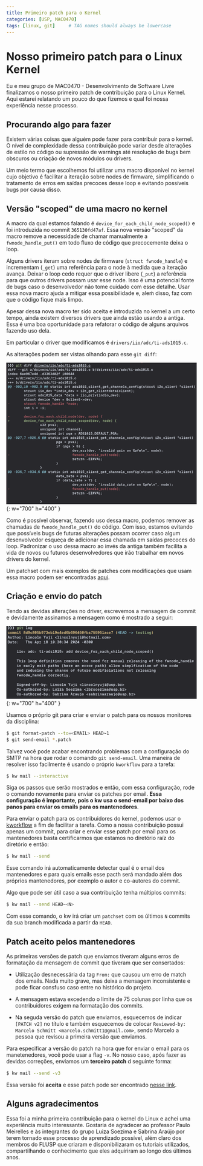 ```yaml
---
title: Primeiro patch para o Kernel
categories: [USP, MAC0470]
tags: [linux, git]     # TAG names should always be lowercase
---
```


# Nosso primeiro patch para o Linux Kernel

Eu e meu grupo de MAC0470 - Desenvolvimento de Software Livre finalizamos o nosso primeiro patch
de contribuição para o Linux Kernel. Aqui estarei relatando um pouco do que fizemos e qual foi
nossa experiência nesse processo.

## Procurando algo para fazer

Existem várias coisas que alguém pode fazer para contribuir para o kernel. O nível de complexidade
dessa contribuição pode variar desde alterações de estilo no código ou supressão de warnings até
resolução de bugs bem obscuros ou criação de novos módulos ou drivers.

Um meio termo que escolhemos foi utilizar uma macro disponível no kernel cujo objetivo é facilitar a iteração sobre nodes de
firmware, simplificando o tratamento de erros em saídas precoces
desse loop e evitando possíveis bugs por causa disso.

## Versão "scoped" de uma macro no kernel

A macro da qual estamos falando é `device_for_each_child_node_scoped()`
e foi introduzida no commit `365130fd47af`. Essa nova versão
"scoped" da macro remove a necessidade de chamar manualmente a `fwnode_handle_put()` em todo fluxo de código que precocemente deixa o loop.

Alguns drivers iteram sobre nodes de firmware (`struct fwnode_handle`) e incrementam (`_get`) uma referência para o node à medida que a iteração avança. Deixar o loop cedo requer que o driver libere (`_put`) a referência para que outros drivers possam usar esse node. Isso é uma potencial fonte de bugs caso o desenvolvedor não tome cuidado com esse detalhe. Usar essa nova macro ajuda a mitigar essa possibilidade e, aleḿ disso, faz com que o código fique mais limpo.

Apesar dessa nova macro ter sido aceita e introduzida no kernel a um certo tempo, ainda existem diversos drivers que ainda estão usando a antiga. Essa é uma boa oportunidade para refatorar o código de alguns arquivos fazendo uso dela.

Em particular o driver que modificamos é `drivers/iio/adc/ti-ads1015.c`.

As alterações podem ser vistas olhando para esse `git diff`:

![Desktop View](/assets/img/iio_diff.png){: w="700" h="400" }

Como é possível observar, fazendo uso dessa macro, podemos remover as chamadas de `fwnode_handle_put()`
do código. Com isso, estamos evitando que possíveis bugs de futuras alterações possam ocorrer caso
algum desenvolvedor esqueça de adicionar essa chamada em saídas precoces do loop. Padronizar o uso
dessa macro ao invés da antiga também facilita a vida de novos ou futuros desenvolvedores que
irão trabalhar em novos drivers do kernel.

Um patchset com mais exemplos de patches com modificações que usam essa macro podem ser encontradas [aqui](https://lore.kernel.org/linux-iio/20240330190849.1321065-1-jic23@kernel.org/).

## Criação e envio do patch

Tendo as devidas alterações no driver, escrevemos a mensagem de commit e devidamente assinamos a mensagem como é mostrado a seguir:

![Desktop View](/assets/img/iio_log.png){: w="700" h="400" }

Usamos o próprio git para criar e enviar o patch para os nossos monitores da disciplina:

```bash
$ git format-patch --to=<EMAIL> HEAD~1
$ git send-email *.patch
```

Talvez você pode acabar encontrando problemas com a configuração do SMTP na hora que rodar o comando `git send-email`. Uma maneira de resolver isso facilmente é usando o próprio `kworkflow` para a tarefa:

```bash
$ kw mail --interactive
```

Siga os passos que serão mostrados e então, com essa configuração, rode o comando novamente para enviar os patches por email.
**Essa configuração é importante, pois o kw usa o send-email por baixo dos panos para enviar os emails para os mantenedores**.

Para enviar o patch para os contribuidores do kernel, podemos usar o [kworkflow](https://github.com/kworkflow/kworkflow) a fim de facilitar a tarefa. Como a nossa contribuição possui apenas um commit, para criar e enviar esse patch por email para
os mantenedores basta certificarmos que estamos no diretório raíz do diretório e então:

```bash
$ kw mail --send
```

Esse comando irá automaticamente detectar qual é o email dos mantenedores e para quais emails esse pacth será mandado além
dos próprios mantenedores, por exemplo o autor e co-autores do commit.

Algo que pode ser útil caso a sua contribuição tenha múltiplos commits:

```bash
$ kw mail --send HEAD~<N>
```

Com esse comando, o kw irá criar um `patchset` com os últimos `N` commits da sua branch modificada a partir da `HEAD`.

## Patch aceito pelos mantenedores

As primeiras versões de patch que enviamos tiveram alguns erros de formatação da mensagem de commit que tiveram que ser
consertados:

- Utilização desnecessária da tag `From:` que causou um erro de match dos emails. Nada muito grave, mas deixa a mensagem inconsistente e pode ficar consfuso caso entre no histórico do projeto.

- A mensagem estava excedendo o limite de 75 colunas por linha que os contribuidores exigem na formatação dos commits.

- Na seguda versão do patch que enviamos, esquecemos de indicar `[PATCH v2]` no título e também esquecemos de colocar `Reviewed-by: Marcelo Schmitt <marcelo.schmitt1@gmail.com>`, sendo Marcelo a pessoa que revisou a primeira versão que enviamos.

Para especificar a versão do patch na hora que for enviar o email para os manetenedores, você pode usar a flag `-v`. No nosso caso, após fazer as devidas correções, enviamos um **terceiro patch** d seguinte forma:

```bash
$ kw mail --send -v3
```

Essa versão foi **aceita** e esse patch pode ser encontrado [nesse link](https://lore.kernel.org/all/20240429132233.6266-1-lincolnyuji@usp.br/).

## Alguns agradecimentos

Essa foi a minha primeira contribuição para o kernel do Linux e achei uma experiência muito interessante. Gostaria de agradecer ao professor Paulo Meirelles e às integrantes do grupo Luiza Soezima e Sabrina Araújo por terem tornado esse processo de aprendizado possível, além claro dos membros do FLUSP que criaram e disponibilizaram os tutoriais utilizados, compartilhando o conhecimento que eles adquiriram ao longo dos últimos anos.